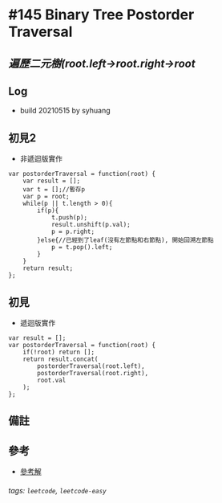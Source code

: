 # \#145 Binary Tree Postorder Traversal
## *遍歷二元樹(root.left->root.right->root*
## Log
 - build 20210515 by syhuang

## 初見2
 - 非遞迴版實作
```javascript=
var postorderTraversal = function(root) {
    var result = [];
    var t = [];//暫存p
    var p = root;
    while(p || t.length > 0){
        if(p){
            t.push(p);
            result.unshift(p.val);
            p = p.right;
        }else{//已經到了leaf(沒有左節點和右節點), 開始回溯左節點
            p = t.pop().left;
        }
    }
    return result;
};
```
## 初見
 - 遞迴版實作
```javascript=
var result = [];
var postorderTraversal = function(root) {
    if(!root) return [];
    return result.concat(
        postorderTraversal(root.left),
        postorderTraversal(root.right),
        root.val
    );
};
```
## 備註
## 參考
 - [參考解](https://leetcode.com/problems/binary-tree-postorder-traversal/discuss/45551/Preorder-Inorder-and-Postorder-Iteratively-Summarization)
###### tags: `leetcode`, `leetcode-easy`